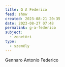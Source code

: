 ```yaml
---
title: G A Federico
feed: show
created: 2023-08-21 20:35
date: 2023-08-27 07:48
permalink: g-a-federico
subject:
  - zenetöri
type:
  - személy
---
```


Gennaro Antonio Federico